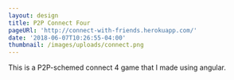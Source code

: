 ```yaml
---
layout: design
title: P2P Connect Four
pageURl: 'http://connect-with-friends.herokuapp.com/'
date: '2018-06-07T10:26:55-04:00'
thumbnail: /images/uploads/connect.png
---
```

This is a P2P-schemed connect 4 game that I made using angular.
